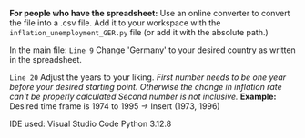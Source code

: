 **For people who have the spreadsheet:**
Use an online converter to convert the file into a .csv file.
Add it to your workspace with the `inflation_unemployment_GER.py` file (or add it with the absolute path.)

In the main file:
`Line 9` Change 'Germany' to your desired country as written in the spreadsheet.

`Line 20` Adjust the years to your liking. 
*First number needs to be one year before your desired starting point. Otherwise the change in inflation rate can't be properly calculated*
*Second number is not inclusive.*
**Example:** Desired time frame is 1974 to 1995 -> Insert (1973, 1996)

IDE used: Visual Studio Code
Python 3.12.8
